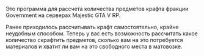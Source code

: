 Это программа для рассчета количества предметов крафта фракции Government на серверах Majestic GTA V RP.

Ранее приходилось рассчитывать крафт самостоятельно, крайне неудобным способом. Теперь у вас есть возможность рассчитать какое количество скрафтить предметов, сколько вам на это потребуется материалов и хватит ли вам на это свободного места в матовозке. 
